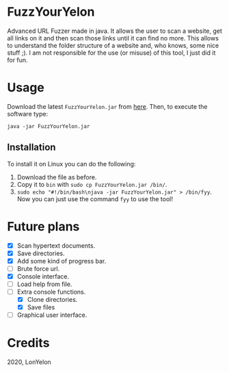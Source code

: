# FuzzYourYelon
Advanced URL Fuzzer made in java. It allows the user to scan a website, get all links on it and then scan those links until it can find no more. This allows to understand the folder structure of a website and, who knows, some nice stuff ;).
I am not responsible for the use (or misuse) of this tool, I just did it for fun.

# Usage
Download the latest `FuzzYourYelon.jar` from [here](https://github.com/lonyelon/FuzzYourYelon/releases). Then, to execute the software type:
```
java -jar FuzzYourYelon.jar
```

## Installation
To install it on Linux you can do the following:
1. Download the file as before.
2. Copy it to `bin` with `sudo cp FuzzYourYelon.jar /bin/`.
3. `sudo echo "#!/bin/bash\njava -jar FuzzYourYelon.jar" > /bin/fyy`.
Now you can just use the command `fyy` to use the tool! 

# Future plans
- [x] Scan hypertext documents.
- [x] Save directories.
- [x] Add some kind of progress bar.
- [ ] Brute force url.
- [x] Console interface.
- [ ] Load help from file.
- [ ] Extra console functions.
  - [x] Clone directories.
  - [x] Save files
- [ ] Graphical user interface.

# Credits
2020, LonYelon
